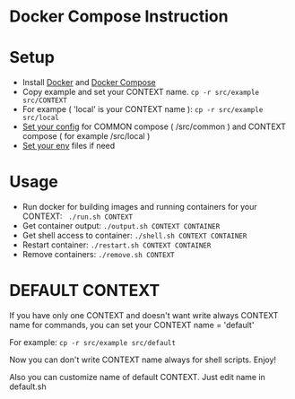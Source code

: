 # Docker Compose Instruction

# Setup

 - Install [Docker](https://docs.docker.com/engine/installation/) and [Docker Compose](https://docs.docker.com/compose/install/)
 - Copy example and set your CONTEXT name. ``` cp -r src/example src/CONTEXT ```
 - For exampe ( 'local' is your CONTEXT name ):    ``` cp -r src/example src/local ```
 - [Set your config](https://docs.docker.com/compose/compose-file/) for COMMON compose ( /src/common ) and CONTEXT compose ( for example /src/local ) 
 - [Set your env](https://docs.docker.com/compose/compose-file/#env-file) files if need
 
# Usage
 - Run docker for building images and running containers for your CONTEXT: ``` ./run.sh CONTEXT``` 
 - Get container output: ``` ./output.sh CONTEXT CONTAINER ```
 - Get shell access to container:  ``` ./shell.sh CONTEXT CONTAINER ```
 - Restart container:  ``` ./restart.sh CONTEXT CONTAINER ```
 - Remove containers: ```./remove.sh CONTEXT ```
 
# DEFAULT CONTEXT
If you have only one CONTEXT and doesn't want write always CONTEXT name for commands, you can set your CONTEXT name = 'default'

For example: ``` cp -r src/example src/default ```

Now you can don't write CONTEXT name always for shell scripts. Enjoy!

Also you can customize name of default CONTEXT. Just edit name in default.sh 
